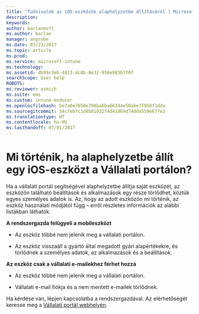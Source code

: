 ```yaml
---
title: "Tudnivalók az iOS-eszközök alaphelyzetbe állításáról | Microsoft Docs"
description: 
keywords: 
author: barlanmsft
ms.author: barlan
manager: angrobe
ms.date: 01/23/2017
ms.topic: article
ms.prod: 
ms.service: microsoft-intune
ms.technology: 
ms.assetid: db99c3eb-4813-4c8b-8e32-958e983b7f0f
searchScope: User help
ROBOTS: 
ms.reviewer: esmich
ms.suite: ems
ms.custom: intune-enduser
ms.openlocfilehash: be7a0e7650e798babba66344e50abe7f958f1dda
ms.sourcegitcommit: 34cfebfc1d8b81032f4d41869d74dda559e677e2
ms.translationtype: HT
ms.contentlocale: hu-HU
ms.lasthandoff: 07/01/2017
---
```

# <a name="what-happens-if-you-reset-your-ios-device-using-the-company-portal"></a>Mi történik, ha alaphelyzetbe állít egy iOS-eszközt a Vállalati portálon?

Ha a vállalati portál segítségével alaphelyzetbe állítja saját eszközét, az eszközön található beállítások és alkalmazások egy része törlődhet, köztük egyes személyes adatok is. Az, hogy az adott eszközön mi történik, az eszköz használati módjától függ – erről részletes információk az alábbi listákban láthatók.

**A rendszergazda felügyeli a mobileszközt**

-   Az eszköz többé nem jelenik meg a vállalati portálon.

-   Az eszköz visszaáll a gyártó által megadott gyári alapértékekre, és törlődnek a személyes adatok, az alkalmazások és a beállítások.

**Az eszköz csak a vállalati e-mailekhez férhet hozzá**

-   Az eszköz többé nem jelenik meg a vállalati portálon.

-   Vállalati e-mail fiókja és a nem mentett e-mailek törlődnek.

Ha kérdése van, lépjen kapcsolatba a rendszergazdával. Az elérhetőségét keresse meg a [Vállalati portál webhelyén](http://portal.manage.microsoft.com).
